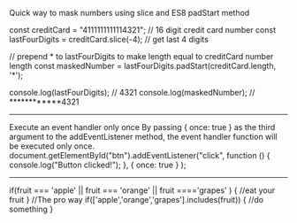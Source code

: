 
Quick way to mask numbers using slice and ES8 padStart method

const creditCard = "4111111111114321"; // 16 digit credit card number
const lastFourDigits = creditCard.slice(-4); // get last 4 digits

// prepend * to lastFourDigits to make length equal to creditCard number length
const maskedNumber = lastFourDigits.padStart(creditCard.length, '*');

console.log(lastFourDigits); // 4321
console.log(maskedNumber); // ************4321

**********************************************************************************************************************
Execute an event handler only once
By passing { once: true } as the third argument to the addEventListener method, the event handler function will be executed only once.
document.getElementById("btn").addEventListener("click",
  function () {
    console.log("Button clicked!");
  },
  { once: true }
);
**********************************************************************************************************************
if(fruit === 'apple' || fruit === 'orange' || fruit ===='grapes' )
{
 //eat your fruit 
}
//The pro way 
if(['apple','orange','grapes'].includes(fruit)) {
//do something
}
